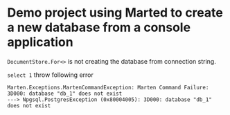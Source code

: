 # Demo project using Marted to create a new database from a console application

`DocumentStore.For<>` is not creating the database from connection string. 

`select 1` throw following error

```
Marten.Exceptions.MartenCommandException: Marten Command Failure:
3D000: database "db_1" does not exist
---> Npgsql.PostgresException (0x80004005): 3D000: database "db_1" does not exist
```
